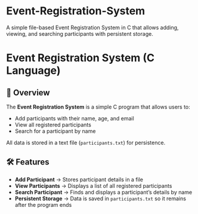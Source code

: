 # Event-Registration-System
A simple file-based Event Registration System in C that allows adding, viewing, and searching participants with persistent storage.
# Event Registration System (C Language)

## 📌 Overview
The **Event Registration System** is a simple C program that allows users to:
- Add participants with their name, age, and email
- View all registered participants
- Search for a participant by name

All data is stored in a text file (`participants.txt`) for persistence.

## 🛠 Features
- **Add Participant** → Stores participant details in a file
- **View Participants** → Displays a list of all registered participants
- **Search Participant** → Finds and displays a participant’s details by name
- **Persistent Storage** → Data is saved in `participants.txt` so it remains after the program ends




